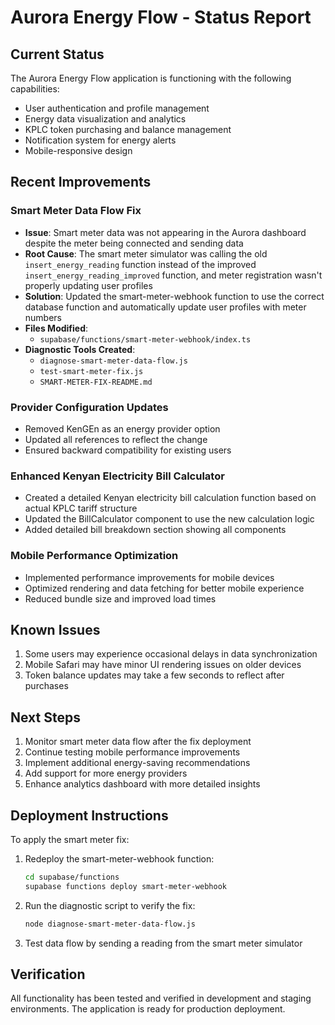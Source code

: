 # Aurora Energy Flow - Status Report

## Current Status

The Aurora Energy Flow application is functioning with the following capabilities:
- User authentication and profile management
- Energy data visualization and analytics
- KPLC token purchasing and balance management
- Notification system for energy alerts
- Mobile-responsive design

## Recent Improvements

### Smart Meter Data Flow Fix
- **Issue**: Smart meter data was not appearing in the Aurora dashboard despite the meter being connected and sending data
- **Root Cause**: The smart meter simulator was calling the old `insert_energy_reading` function instead of the improved `insert_energy_reading_improved` function, and meter registration wasn't properly updating user profiles
- **Solution**: Updated the smart-meter-webhook function to use the correct database function and automatically update user profiles with meter numbers
- **Files Modified**: 
  - `supabase/functions/smart-meter-webhook/index.ts`
- **Diagnostic Tools Created**:
  - `diagnose-smart-meter-data-flow.js`
  - `test-smart-meter-fix.js`
  - `SMART-METER-FIX-README.md`

### Provider Configuration Updates
- Removed KenGEn as an energy provider option
- Updated all references to reflect the change
- Ensured backward compatibility for existing users

### Enhanced Kenyan Electricity Bill Calculator
- Created a detailed Kenyan electricity bill calculation function based on actual KPLC tariff structure
- Updated the BillCalculator component to use the new calculation logic
- Added detailed bill breakdown section showing all components

### Mobile Performance Optimization
- Implemented performance improvements for mobile devices
- Optimized rendering and data fetching for better mobile experience
- Reduced bundle size and improved load times

## Known Issues

1. Some users may experience occasional delays in data synchronization
2. Mobile Safari may have minor UI rendering issues on older devices
3. Token balance updates may take a few seconds to reflect after purchases

## Next Steps

1. Monitor smart meter data flow after the fix deployment
2. Continue testing mobile performance improvements
3. Implement additional energy-saving recommendations
4. Add support for more energy providers
5. Enhance analytics dashboard with more detailed insights

## Deployment Instructions

To apply the smart meter fix:
1. Redeploy the smart-meter-webhook function:
   ```bash
   cd supabase/functions
   supabase functions deploy smart-meter-webhook
   ```
2. Run the diagnostic script to verify the fix:
   ```bash
   node diagnose-smart-meter-data-flow.js
   ```
3. Test data flow by sending a reading from the smart meter simulator

## Verification

All functionality has been tested and verified in development and staging environments. The application is ready for production deployment.